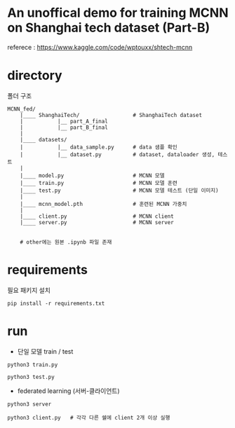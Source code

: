 # An unoffical demo for training MCNN on Shanghai tech dataset (Part-B)
referece : https://www.kaggle.com/code/wptouxx/shtech-mcnn


# directory
폴더 구조  
```  
MCNN_fed/
    |____ ShanghaiTech/                 # ShanghaiTech dataset
    |           |__ part_A_final  
    |           |__ part_B_final  
    |  
    |____ datasets/  
    |           |__ data_sample.py      # data 샘플 확인  
    |           |__ dataset.py          # dataset, dataloader 생성, 테스트  
    |  
    |____ model.py                      # MCNN 모델  
    |____ train.py                      # MCNN 모델 훈련  
    |____ test.py                       # MCNN 모델 테스트 (단일 이미지)  
    |  
    |____ mcnn_model.pth                # 훈련된 MCNN 가중치  
    |  
    |____ client.py                     # MCNN client  
    |____ server.py                     # MCNN server  


    # other에는 원본 .ipynb 파일 존재
```

# requirements
필요 패키지 설치
```
pip install -r requirements.txt  
```

# run
- 단일 모델 train / test
```
python3 train.py
```  
```
python3 test.py
```  

- federated learning (서버-클라이언트)
```
python3 server
```
```
python3 client.py   # 각각 다른 쉘에 client 2개 이상 실행
```
